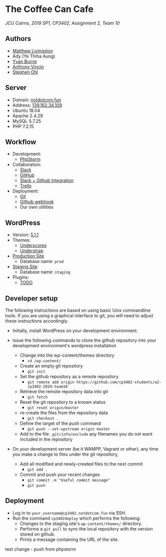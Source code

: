 # The Coffee Can Cafe
*JCU Cairns, 2019 SP1, CP3402, Assignment 2, Team 10*

## Authors
 - [Matthew Livingston](https://github.com/blubrick)
 - Ady (Ye Thiha Aung)
 - [Yvan Burrie](https://github.com/jc444304)
 - [Anthony Vincin](https://github.com/AnthonyV01)
 - [Stephen Ohl](https://github.com/StephenOhl)

## Server
 - Domain: [notdotcom.fun](https://notdotcom.fun/)
 - Address: [139.162.34.109](139.162.34.109)
 - Ubuntu 18.04
 - Apache 2.4.29
 - MySQL 5.7.25
 - PHP 7.2.15

## Workflow
 - Development:
   - [PhpStorm](https://www.jetbrains.com/phpstorm/)
 - Collaboration:
   - [Slack](https://itatjcu.slack.com/messages/GA1QLQCEB/)
   - [GitHub](https://github.com/cp3402-students/a2-cp3402-2019-team10/)
   - [Slack + Github Integration](https://slack.github.com/)
   - [Trello](https://trello.com/b/CXd946x3/scrum-board)
 - Deployment:
   - [Git](https://git-scm.com/)
   - [Github webhook](https://github.com/cp3402-students/a2-cp3402-2019-team10/settings/hooks/106278049)
   - Our own utilities

## WordPress
 - Version: [5.1.1](https://wordpress.org/support/wordpress-version/version-5-1-1/)
 - Themes:
   - [Underscores](https://underscores.me/)
   - [Understrap](https://understrap.com/)
 - [Production Site](https://notdotcom.fun/wp/)
   - Database name: `prod`
 - [Staging Site](https://notdotcom.fun/staging/)
   - Database name: `staging`
 - Plugins:
   - [TODO](#)

## Developer setup
The following instructions are based on using basic Unix commandline tools.  If you are using a graphical interface to git, you will need to adjust these instructions accordingly. 
 - Initially, install WordPress on your development environment.  
 - Issue the following commands to clone the github repository into your development environment's wordpress installation 
   - Change into the wp-content/themes directory
     - `cd `<WordPress-installation-directory>`/wp-content/`
   - Create an empty git repository
     - `git init`
   - Set the github repository as a remote repository
     - `git remote add origin https://github.com/cp3402-students/a2-cp3402-2019-team10`
   - Retrieve the remote repository data into git
     - `git fetch`
   - Reset the git repository to a known status
     - `git reset origin/master`
   - re-create the files from the repository data
     - `git checkout .`
   - Define the target of the push command
     - `git push --set-upstream origin master`
   -  Add to the file `.git/info/exclude` any filenames you do not want included in the repository
    
 - On your development server (be it WAMPP, Vagrant or other), any time you make a change to files under the git repository, 
   - Add all modified and newly-created files to the next commit 
     - `git add .`
   - Commit and push your recent changes
     - `git commit -m "Useful commit message"`
     - `git push` 

## Deployment
 - Log in to `your_username@cp3402.notdotcom.fun` via SSH.
 - Run the command `cp3402deploy` which performs the following:
   - Changes to the staging site's `wp-content/themes/` directory.
   - Performs a `git pull` to sync the local repository with the version stored on github.
   - Prints a message containing the URL of the site.
   
test change - push from phpstorm